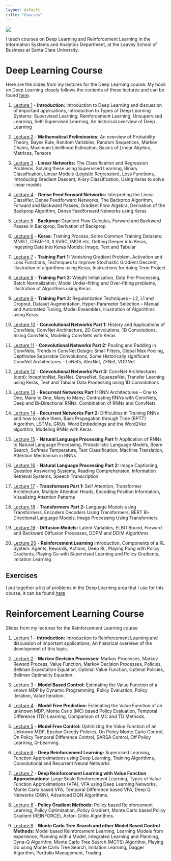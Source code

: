 ```yaml
---
layout: default
title: "Courses"
---
```


![](https://subirvarma.github.io/GeneralCognitics/images/scu.jpeg) 

I teach courses on Deep Learning and Reinforcement Learning in the Information Systems and Analytics Department, at the Leavey School of
Business at Santa Clara University.

# Deep Learning Course

Here are the slides from my lectures for the Deep Learning course. My book on Deep Learning closely follows the contents of these lectures and can be found [here](https://subirvarma.github.io/GeneralCognitics/Books.html).

1. [Lecture 1](https://subirvarma.github.io/GeneralCognitics/Course1/Lecture1_Introduction.pdf) - **Introduction:** Introduction to Deep Learning and discussion of important applications, Introduction to Types of Deep Learning Systems: Supervised Learning, Reinforcement Learning, Unsupervised Learning, Self-Supervised Learning, An historical overview of Deep Learning

2. [Lecture 2](https://subirvarma.github.io/GeneralCognitics/Course1/Lecture2_MathematicalPreliminaries.pdf) - **Mathematical Preliminaries:** An overview of Probability Theory, Bayes Rule, Random Variables, Random Sequences, Markov Chains, Maximum Likelihood Estimation, Basics of Linear Algebra, Matrices, Tensors

3. [Lecture 3](https://subirvarma.github.io/GeneralCognitics/Course1/Lecture3_LinearNetworks.pdf) - **Linear Networks:** The Classification and Regression Problems, Solving these using Supervised Learning, Binary Classification, Linear Models (Logistic Regression), Loss Functions, Introducing Gradient Descent, K-ary Classification, Using Keras to solve linear models

4. [Lecture 4](https://subirvarma.github.io/GeneralCognitics/Course1/Lecture4_DFN.pdf) - **Dense Feed Forward Networks:** Interpreting the Linear Classifier, Dense Feedforward Networks, The Backprop Algorithm, Forward and Backward Passes, Gradient Flow Algebra, Derivation of the Backprop Algorithm, Dense Feedforward Networks using Keras

6. [Lecture 5](https://subirvarma.github.io/GeneralCognitics/Course1/Lecture5_Backprop.pdf) - **Backprop:** Gradient Flow Calculus, Forward and Backward Passes in Backprop, Derivation of Backprop

7. [Lecture 6](https://subirvarma.github.io/GeneralCognitics/Course1/Lecture6_Keras.pdf) - **Keras:** Training Process, Some Common Training Datasets: MNIST, CIFAR-10, ILSVRC, IMDB etc, Getting Deeper into Keras, Ingesting Data into Keras Models: Image, Text and Tabular

8. [Lecture 7](https://subirvarma.github.io/GeneralCognitics/Course1/Lecture7_Training1.pdf) - **Training Part 1:** Vanishing Gradient Problem, Activation and Loss Functions, Techniques to Improve Stochastic Gradient Descent, Illustration of algorithms using Keras, Instructions for doing Term Project

9. [Lecture 8](https://subirvarma.github.io/GeneralCognitics/Course1/Lecture8_Training2.pdf) - **Training Part 2:** Weight Initialization, Data Pre-Processing, Batch Normalization, Model Under-fitting and Over-fitting problems, Illustration of Algorithms using Keras

10. [Lecture 9](https://subirvarma.github.io/GeneralCognitics/Course1/Lecture9_Training3.pdf) - **Training Part 3:** Regularization Techniques – L2, L1 and Dropout, Dataset Augmentation, Hyper-Parameter Selection – Manual and Automated Tuning, Model Ensembles, Illustration of Algorithms using Keras

11. [Lecture 10](https://subirvarma.github.io/GeneralCognitics/Course1/Lecture10_CNN1.pdf) - **Convolutional Networks Part 1:** History and Applications of ConvNets, ConvNet Architecture, 2D Convolutions, 1D Convolutions, Sizing ConvNets, Modeling ConvNets with Keras

13. [Lecture 11](https://subirvarma.github.io/GeneralCognitics/Course1/Lecture11_CNN2.pdf) - **Convolutional Networks Part 2:** Pooling and Padding in ConvNets,  Trends in ConvNet Design: Small Filters, Global Max Pooling, Depthwise Separable Convolutions, Some Historically significant ConvNet Architectures – LeNet5, AlexNet, ZFNet, VGGNet 

14. [Lecture 12](https://subirvarma.github.io/GeneralCognitics/Course1/Lecture12_CNN3.pdf) - **Convolutional Networks Part 3:** ConvNet Architectures (cont): InceptionNet, ResNet. DenseNet, SqueezeNet, Transfer Learning using Keras, Text and Tabular Data Processing using 1D Convolutions

15. [Lecture 13](https://subirvarma.github.io/GeneralCognitics/Course1/Lecture13_RNN1.pdf) - **Recurrent Networks Part 1:** RNN Architectures – One to One, Many to One, Many to Many; Contrasting RNNs with ConvNets, Deep and Bi-Directional RNNs, Combination of RNNs and ConvNets

16. [Lecture 14](https://subirvarma.github.io/GeneralCognitics/Course1/Lecture14_RNN2.pdf) - **Recurrent Networks Part 2:** Difficulties in Training RNNs and how to solve them, Back Propagation through Time (BPTT) Algorithm, LSTMs, GRUs, Word Embeddings and the Word2Vec algorithm, Modeling RNNs with Keras

17. [Lecture 15](https://subirvarma.github.io/GeneralCognitics/Course1/Lecture15_NLP1.pdf) - **Natural Language Processing Part 1:** Application of RNNs to Natural Language Processing, Probabilistic Language Models, Beam Search, Softmax Temperature, Text Classification, Machine Translation, Attention Mechanism in RNNs

18. [Lecture 16](https://subirvarma.github.io/GeneralCognitics/Course1/Lecture16_NLP2.pdf) - **Natural Language Processing Part 2:** Image Captioning, Question Answering Systems, Reading Comprehension, Information Retrieval Systems, Speech Transcription

19. [Lecture 17](https://subirvarma.github.io/GeneralCognitics/Course1/Lecture17_Transformers1.pdf) - **Transformers Part 1:** Self Attention, Transformer Architecture, Multiple Attention Heads, Encoding Position Information, Visualizing Attention Patterns

20. [Lecture 18](https://subirvarma.github.io/GeneralCognitics/Course1/Lecture18_Transformers2.pdf) - **Transformers Part 2:** Language Models using Transformers, Encoders Decoders Using Transformers, BERT Bi-Directional Language Models, Image Processing Using Transformers

21. [Lecture 19](https://subirvarma.github.io/GeneralCognitics/Course1/Lecture19_DiffusionModels.pdf) - **Diffusion Models:** Latent Variables, ELBO Bound, Forward and Backward Diffusion Processes, DDPM and DDIM Algorithms

22. [Lecture 20](https://subirvarma.github.io/GeneralCognitics/Course1/Lecture20_ReinforcementLearning.pdf) - **Reinforcement Learning** Introduction, Components of a RL System: Agents, Rewards, Actions, Deep RL, Playing Pong with Policy Gradients, Playing Go with Supervised Learning and Policy Gradients, Imitation Learning

## Exercises

I put together a list of problems in the Deep Learning area that I use for this course, it can be found [here](https://subirvarma.github.io/GeneralCognitics/Course1/PracticeProblems.pdf)

# Reinforcement Learning Course

Slides from my lectures for the Reinforcement Learning course

1. [Lecture 1](https://subirvarma.github.io/GeneralCognitics/Course2/Lecture1_Introduction.pdf) - **Introduction:** Introduction to Reinforcement
Learning and discussion of important applications, An historical overview of the development of this topic.

2. [Lecture 2](https://subirvarma.github.io/GeneralCognitics/Course2/Lecture2_MDPs.pdf) - **Markov Decision Processes:** Markov Processes, Markov Reward Process, Value Function, Markov Decision Processes, Policies, Bellman Expectation Equation, Optimal Value Function, Optimal Policies, Bellman Optimality Equation.

3. [Lecture 3](https://subirvarma.github.io/GeneralCognitics/Course2/Lecture3_ModelBasedControl.pdf) - **Model Based Control:** Estimating the Value Function of a known MDP by Dynamic Programming, Policy Evaluation, Policy Iteration, Value Iteration.

4. [Lecture 4](https://subirvarma.github.io/GeneralCognitics/Course2/Lecture4_ModelFreePrediction.pdf) - **Model Free Prediction:** Estimating the Value Function of an unknown MDP, Monte Carlo (MC) based Policy Evaluation, Temporal Difference (TD) Learning, Comparison of MC and TD Methods.

5. [Lecture 5](https://subirvarma.github.io/GeneralCognitics/Course2/Lecture5_ModelFreeControl.pdf) - **Model Free Control:** Optimizing the Value Function of an Unknown MDP, Epsilon Greedy Policies, On Policy Monte Carlo Control, On Policy Temporal Difference Control, SARSA Control, Off Policy Learning, Q-Learning.

6. [Lecture 6](https://subirvarma.github.io/GeneralCognitics/Course2/Lecture6_FunctionApproximations.pdf) - **Deep Reinforcement Learning:** Supervised Learning, Function Approximations using Deep Learning, Training Algorithms, Convolutional and Recurrent Neural Networks

7. [Lecture 7](https://subirvarma.github.io/GeneralCognitics/Course2/Lecture7_ValueFunctionApproximations.pdf) - **Deep Reinforcement Learning with Value Function Approximations:** Large Scale Reinforcement Learning, Types of Value Function Approximations (VFA), VFA using Deep Learning Networks, Monte Carlo based VFA, Temporal Difference based VFA, Deep Q Networks (DQN), Advanced DQN Algorithms.

8. [Lecture 8](https://subirvarma.github.io/GeneralCognitics/Course2/Lecture8_PolicyGradientMethods.pdf) - **Policy Gradient Methods:** Policy based Reinforcement Learning, Policy Optimization, Policy Gradient, Monte Carlo based Policy Gradient (REINFORCE), Actor- Critic Algorithms.

9. [Lecture 9](https://subirvarma.github.io/GeneralCognitics/Course2/Lecture9_ModelBasedPlanning.pdf) - **Monte Carlo Tree Search and other Model Based Control Methods:** Model based Reinforcement Learning, Learning Models from experience, Planning with a Model, Integrated Learning and
Planning, Dyna-Q Algorithm, Monte Carlo Tree Search (MCTS) Algorithm, Playing Go using Monte Carlo Tree Search, Imitation Learning, Dagger Algorithm, Portfolio Management, Trading.
